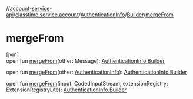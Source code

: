 //[account-service-api](../../../../index.md)/[classtime.service.account](../../index.md)/[AuthenticationInfo](../index.md)/[Builder](index.md)/[mergeFrom](merge-from.md)

# mergeFrom

[jvm]\
open fun [mergeFrom](merge-from.md)(other: Message): [AuthenticationInfo.Builder](index.md)

open fun [mergeFrom](merge-from.md)(other: [AuthenticationInfo](../index.md)): [AuthenticationInfo.Builder](index.md)

open fun [mergeFrom](merge-from.md)(input: CodedInputStream, extensionRegistry: ExtensionRegistryLite): [AuthenticationInfo.Builder](index.md)
